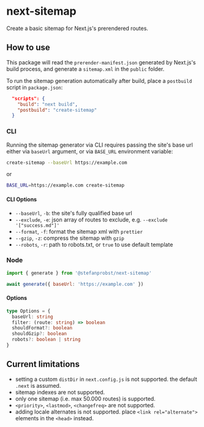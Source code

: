 # next-sitemap

Create a basic sitemap for Next.js's prerendered routes.

## How to use

This package will read the `prerender-manifest.json` generated by Next.js's
build process, and generate a `sitemap.xml` in the `public` folder.

To run the sitemap generation automatically after build, place a `postbuild`
script in `package.json`:

```json
  "scripts": {
    "build": "next build",
    "postbuild": "create-sitemap"
  }
```

### CLI

Running the sitemap generator via CLI requires passing the site's base url
either via `baseUrl` argument, or via `BASE_URL` environment variable:

```bash
create-sitemap --baseUrl https://example.com
```

or

```bash
BASE_URL=https://example.com create-sitemap
```

#### CLI Options

- `--baseUrl`, `-b`: the site's fully qualified base url
- `--exclude`, `-e`: json array of routes to exclude, e.g.
  `--exclude '["success.md"]'`
- `--format`, `-f`: format the sitemap xml with `prettier`
- `--gzip`, `-z`: compress the sitemap with `gzip`
- `--robots`, `-r`: path to robots.txt, or `true` to use default template

### Node

```js
import { generate } from '@stefanprobst/next-sitemap'

await generate({ baseUrl: 'https://example.com' })
```

#### Options

```ts
type Options = {
  baseUrl: string
  filter: (route: string) => boolean
  shouldFormat?: boolean
  shouldGzip?: boolean
  robots?: boolean | string
}
```

## Current limitations

- setting a custom `distDir` in `next.config.js` is not supported. the default
  `.next` is assumed.
- sitemap indexes are not supported.
- only one sitemap (i.e. max 50.000 routes) is supported.
- `<priority>`, `<lastmod>`, `<changefreq>` are not supported.
- adding locale alternates is not supported. place `<link rel="alternate">`
  elements in the `<head>` instead.
